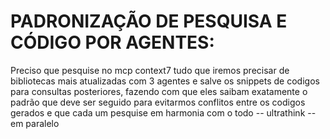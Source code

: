 # PADRONIZAÇÃO DE PESQUISA E CÓDIGO POR AGENTES:

Preciso que pesquise no mcp context7 tudo que iremos precisar de bibliotecas mais atualizadas com 3 agentes e salve os snippets de codigos para consultas posteriores, fazendo com que eles saibam exatamente o padrão que deve ser seguido para evitarmos conflitos entre os codigos gerados e que cada um pesquise em harmonia com o todo -- ultrathink -- em paralelo